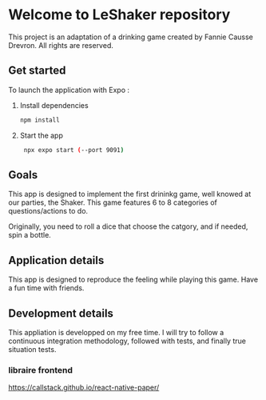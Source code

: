 # Welcome to LeShaker repository

This project is an adaptation of a drinking game created by Fannie Causse Drevron.
All rights are reserved.

## Get started

To launch the application with Expo :

1. Install dependencies

   ```bash
   npm install
   ```

2. Start the app

   ```bash
    npx expo start (--port 9091)
   ```

## Goals

This app is designed to implement the first drininkg game, well knowed at our parties, the Shaker.
This game features 6 to 8 categories of questions/actions to do.

Originally, you need to roll a dice that choose the catgory, and if needed, spin a bottle.

## Application details

This app is designed to reproduce the feeling while playing this game.
Have a fun time with friends.

## Development details

This appliation is developped on my free time.
I will try to follow a continuous integration methodology, followed with tests, and finally true situation tests.

### libraire frontend

<https://callstack.github.io/react-native-paper/>
